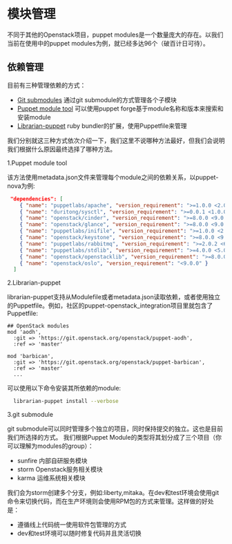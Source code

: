# 模块管理

不同于其他的Openstack项目，puppet modules是一个数量庞大的存在。以我们当前在使用中的puppet modules为例，就已经多达96个（破百计日可待）。

## 依赖管理

目前有三种管理依赖的方式：

 - [Git submodules](http://git-scm.com/book/en/Git-Tools-Submodules) 通过git submodule的方式管理各个子模块
 - [Puppet module tool](http://puppetlabs.com/blog/module-of-the-week-puppet-module-tool-part-1/) 可以使用puppet forge基于module名称和版本来搜索和安装module
 - [Librarian-puppet](http://librarian-puppet.com/) ruby bundler的扩展，使用Puppetfile来管理

我们分别就这三种方式依次介绍一下，我们这里不说哪种方法最好，但我们会说明我们根据什么原因最终选择了哪种方法。

1.Puppet module tool

该方法使用metadata.json文件来管理每个module之间的依赖关系，以puppet-nova为例:

```json
 "dependencies": [
    { "name": "puppetlabs/apache", "version_requirement": ">=1.0.0 <2.0.0" },
    { "name": "duritong/sysctl", "version_requirement": ">=0.0.1 <1.0.0" },
    { "name": "openstack/cinder", "version_requirement": ">=8.0.0 <9.0.0" },
    { "name": "openstack/glance", "version_requirement": ">=8.0.0 <9.0.0" },
    { "name": "puppetlabs/inifile", "version_requirement": ">=1.0.0 <2.0.0" },
    { "name": "openstack/keystone", "version_requirement": ">=8.0.0 <9.0.0" },
    { "name": "puppetlabs/rabbitmq", "version_requirement": ">=2.0.2 <6.0.0" },
    { "name": "puppetlabs/stdlib", "version_requirement": ">=4.0.0 <5.0.0" },
    { "name": "openstack/openstacklib", "version_requirement": ">=8.0.0 <9.0.0" },
    { "name": "openstack/oslo", "version_requirement": "<9.0.0" }
  ]
```

2.Librarian-puppet

librarian-puppet支持从Modulefile或者metadata.json读取依赖，或者使用独立的Puppetfile。例如，社区的puppet-openstack_integration项目里就包含了Puppetfile:

```
## OpenStack modules
mod 'aodh',
  :git => 'https://git.openstack.org/openstack/puppet-aodh',
  :ref => 'master'

mod 'barbican',
  :git => 'https://git.openstack.org/openstack/puppet-barbican',
  :ref => 'master'
  ...
```
可以使用以下命令安装其所依赖的module:
```bash
  librarian-puppet install --verbose
```
3.git submodule

git submodule可以同时管理多个独立的项目，同时保持提交的独立。这也是目前我们所选择的方式。
我们根据Puppet Module的类型将其划分成了三个项目（你可以理解为modules的group）：

 - sunfire  内部自研服务模块
 - storm  Openstack服务相关模块
 - karma  运维系统相关模块

我们会为storm创建多个分支，例如:liberty,mitaka。在dev和test环境会使用git命令来切换代码，而在生产环境则会使用RPM包的方式来管理。这样做的好处是：

 - 遵循线上代码统一使用软件包管理的方式
 - dev和test环境可以随时修复代码并且灵活切换






  
  

